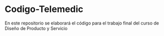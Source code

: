 # Codigo-Telemedic
En este repositorio se elaborará el código para el trabajo final del curso de Diseño de Producto y Servicio
